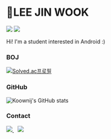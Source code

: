 # 👋LEE JIN WOOK
<img src="https://img.shields.io/badge/Android-3DDC84?style=flat-square&logo=Android&logoColor=white"/> <img src="https://img.shields.io/badge/Kotlin-7F52FF?style=flat-square&logo=Kotlin&logoColor=white"/>


Hi! I'm a student interested in Android :)

### BOJ
[![Solved.ac프로필](http://mazassumnida.wtf/api/v2/generate_badge?boj=pos1070)](https://solved.ac/pos1070)

### GitHub
![Koownij's GitHub stats](https://github-readme-stats.vercel.app/api?username=koownij&show_icons=true&theme=vue)

### Contact
<a href="https://koownij.github.io/" target="_blank">
  <img src="https://img.shields.io/badge/Blog-181717?style=flat-square&logo=GitHub&logoColor=white"/>
</a>
<a href="mailto:koownij@kakao.com">
<img
src="https://img.shields.io/badge/Kakao Mail-FFCD00?style=flat-square&logo=KakaoTalk&logoColor=white&link=mailto:koownij@kakao.com"
style="height : auto; margin-left : 10px; margin-right : 10px;"/>
</a>
<!--
**koownij/koownij** is a ✨ _special_ ✨ repository because its `README.md` (this file) appears on your GitHub profile.

Here are some ideas to get you started:

- 🔭 I’m currently working on ...
- 🌱 I’m currently learning ...
- 👯 I’m looking to collaborate on ...
- 🤔 I’m looking for help with ...
- 💬 Ask me about ...
- 📫 How to reach me: ...
- 😄 Pronouns: ...
- ⚡ Fun fact: ...
-->
